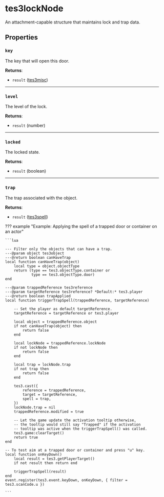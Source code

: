 # tes3lockNode
<div class="search_terms" style="display: none">tes3locknode, locknode</div>

<!---
	This file is autogenerated. Do not edit this file manually. Your changes will be ignored.
	More information: https://github.com/MWSE/MWSE/tree/master/docs
-->

An attachment-capable structure that maintains lock and trap data.

## Properties

### `key`
<div class="search_terms" style="display: none">key</div>

The key that will open this door.

**Returns**:

* `result` ([tes3misc](../../types/tes3misc))

***

### `level`
<div class="search_terms" style="display: none">level</div>

The level of the lock.

**Returns**:

* `result` (number)

***

### `locked`
<div class="search_terms" style="display: none">locked</div>

The locked state.

**Returns**:

* `result` (boolean)

***

### `trap`
<div class="search_terms" style="display: none">trap</div>

The trap associated with the object.

**Returns**:

* `result` ([tes3spell](../../types/tes3spell))

??? example "Example: Applying the spell of a trapped door or container on an actor"

	```lua
	
	--- Filter only the objects that can have a trap.
	---@param object tes3object
	---@return boolean canHaveTrap
	local function canHaveTrap(object)
		local type = object.objectType
		return (type == tes3.objectType.container or
				type == tes3.objectType.door)
	end
	
	---@param trappedReference tes3reference
	---@param targetReference tes3reference? *Default:* tes3.player
	---@return boolean trapApplied
	local function triggerTrapSpell(trappedReference, targetReference)
	
		-- Set the player as default targetReference.
		targetReference = targetReference or tes3.player
	
		local object = trappedReference.object
		if not canHaveTrap(object) then
			return false
		end
	
		local lockNode = trappedReference.lockNode
		if not lockNode then
			return false
		end
	
		local trap = lockNode.trap
		if not trap then
			return false
		end
	
		tes3.cast({
			reference = trappedReference,
			target = targetReference,
			spell = trap,
		})
		lockNode.trap = nil
		trappedReference.modified = true
	
		-- Let the game update the activation tooltip otherwise,
		-- the tooltip would still say "Trapped" if the activation
		-- tooltip was active when the triggerTrapSpell() was called.
		tes3.game:clearTarget()
		return true
	end
	
	-- To test aim at a trapped door or container and press "u" key.
	local function onKeyDown()
		local result = tes3.getPlayerTarget()
		if not result then return end
	
		triggerTrapSpell(result)
	end
	event.register(tes3.event.keyDown, onKeyDown, { filter = tes3.scanCode.u })

	```

